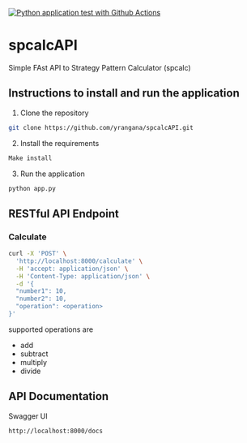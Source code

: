 [![Python application test with Github Actions](https://github.com/yrangana/spcalcAPI/actions/workflows/main.yml/badge.svg)](https://github.com/yrangana/spcalcAPI/actions/workflows/main.yml)

# spcalcAPI
Simple FAst API to Strategy Pattern Calculator (spcalc)

## Instructions to install and run the application

1. Clone the repository
```bash
git clone https://github.com/yrangana/spcalcAPI.git
```

2. Install the requirements
```bash
Make install
```

3. Run the application
```bash
python app.py   
``` 

## RESTful API Endpoint

### Calculate
```bash
curl -X 'POST' \
  'http://localhost:8000/calculate' \
  -H 'accept: application/json' \
  -H 'Content-Type: application/json' \
  -d '{
  "number1": 10,
  "number2": 10,
  "operation": <operation>
}'
```

supported operations are 
- add
- subtract
- multiply
- divide



## API Documentation

Swagger UI
```bash
http://localhost:8000/docs
```





